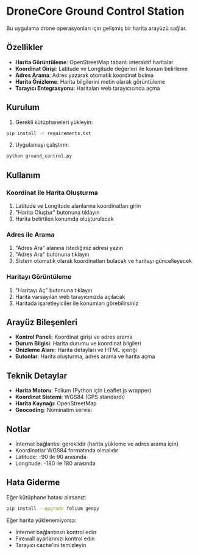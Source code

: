 # DroneCore Ground Control Station

Bu uygulama drone operasyonları için gelişmiş bir harita arayüzü sağlar.

## Özellikler

- **Harita Görüntüleme**: OpenStreetMap tabanlı interaktif haritalar
- **Koordinat Girişi**: Latitude ve Longitude değerleri ile konum belirleme
- **Adres Arama**: Adres yazarak otomatik koordinat bulma
- **Harita Önizleme**: Harita bilgilerini metin olarak görüntüleme
- **Tarayıcı Entegrasyonu**: Haritaları web tarayıcısında açma

## Kurulum

1. Gerekli kütüphaneleri yükleyin:
```bash
pip install -r requirements.txt
```

2. Uygulamayı çalıştırın:
```bash
python ground_control.py
```

## Kullanım

### Koordinat ile Harita Oluşturma
1. Latitude ve Longitude alanlarına koordinatları girin
2. "Harita Oluştur" butonuna tıklayın
3. Harita belirtilen konumda oluşturulacak

### Adres ile Arama
1. "Adres Ara" alanına istediğiniz adresi yazın
2. "Adres Ara" butonuna tıklayın
3. Sistem otomatik olarak koordinatları bulacak ve haritayı güncelleyecek

### Haritayı Görüntüleme
1. "Haritayı Aç" butonuna tıklayın
2. Harita varsayılan web tarayıcınızda açılacak
3. Haritada işaretleyiciler ile konumları görebilirsiniz

## Arayüz Bileşenleri

- **Kontrol Paneli**: Koordinat girişi ve adres arama
- **Durum Bilgisi**: Harita durumu ve koordinat bilgileri
- **Önizleme Alanı**: Harita detayları ve HTML içeriği
- **Butonlar**: Harita oluşturma, adres arama ve harita açma

## Teknik Detaylar

- **Harita Motoru**: Folium (Python için Leaflet.js wrapper)
- **Koordinat Sistemi**: WGS84 (GPS standardı)
- **Harita Kaynağı**: OpenStreetMap
- **Geocoding**: Nominatim servisi

## Notlar

- İnternet bağlantısı gereklidir (harita yükleme ve adres arama için)
- Koordinatlar WGS84 formatında olmalıdır
- Latitude: -90 ile 90 arasında
- Longitude: -180 ile 180 arasında

## Hata Giderme

Eğer kütüphane hatası alırsanız:
```bash
pip install --upgrade folium geopy
```

Eğer harita yüklenemiyorsa:
- İnternet bağlantınızı kontrol edin
- Firewall ayarlarınızı kontrol edin
- Tarayıcı cache'ini temizleyin
